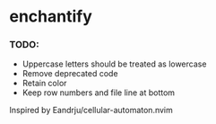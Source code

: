 # enchantify

### TODO:
- Uppercase letters should be treated as lowercase
- Remove deprecated code
- Retain color
- Keep row numbers and file line at bottom





Inspired by Eandrju/cellular-automaton.nvim
